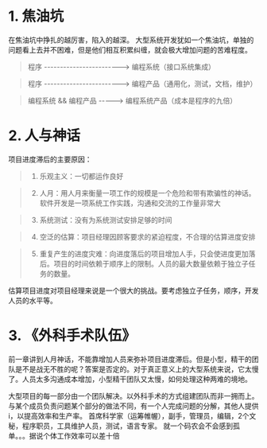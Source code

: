 
# 1. 焦油坑	

在焦油坑中挣扎的越厉害，陷入的越深。
大型系统开发犹如一个焦油坑，单独的问题看上去并不困难，但是他们相互积累纠缠，就会极大增加问题的苦难程度。	

> 程序 ------------------------>  编程系统（接口系统集成）	

> 程序 ------------------------>  编程产品（通用化，测试，文档，维护）	

> 编程系统 && 编程产品 ----->  编程系统产品（成本是程序的九倍）	

# 2. 人与神话
项目进度滞后的主要原因：

> 1. 乐观主义：一切都运作良好

> 2. 人月：用人月来衡量一项工作的规模是一个危险和带有欺骗性的神话。软件开发是一项系统工作实践，沟通和交流的工作量非常大

> 3. 系统测试：没有为系统测试安排足够的时间

> 4. 空泛的估算：项目经理因顾客要求的紧迫程度，不合理的估算进度安排

> 5. 重复产生的进度灾难：向进度落后的项目增加人手，只会使进度更加落后。项目的时间依赖于顺序上的限制。人员的最大数量依赖于独立子任务的数量。

估算项目进度对项目经理来说是一个很大的挑战。要考虑独立子任务，顺序，开发人员的水平等。

# 3. 《外科手术队伍》

前一章讲到人月神话，不能靠增加人员来弥补项目进度滞后。但是小型，精干的团队是不是战无不胜的呢？答案是否定的。对于真正意义上的大型系统来说，它太慢了。人员太多沟通成本增加，小型精干团队又太慢，如何处理这种两难的境地。

大型项目的每一部分由一个团队解决。以外科手术的方式组建团队而非一拥而上。与某个成员负责问题某个部分的做法不同，有一个人完成问题的分解，其他人提供i，以提高效率和生产率。
首席科学家（运筹帷幄），副手，管理员，编辑，2个文秘，程序职员，工具维护人员，测试，语言专家。
就一个码农会不会感到孤单。。。据说个体工作效率可以差十倍
